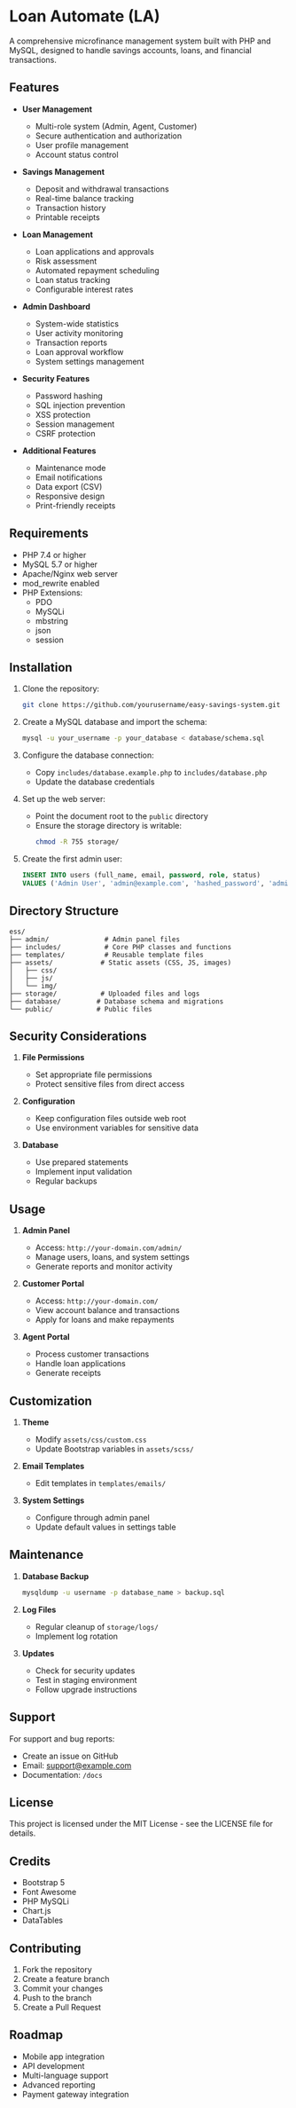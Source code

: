 # Loan Automate (LA)

A comprehensive microfinance management system built with PHP and MySQL, designed to handle savings accounts, loans, and financial transactions.

## Features

- **User Management**
  - Multi-role system (Admin, Agent, Customer)
  - Secure authentication and authorization
  - User profile management
  - Account status control

- **Savings Management**
  - Deposit and withdrawal transactions
  - Real-time balance tracking
  - Transaction history
  - Printable receipts

- **Loan Management**
  - Loan applications and approvals
  - Risk assessment
  - Automated repayment scheduling
  - Loan status tracking
  - Configurable interest rates

- **Admin Dashboard**
  - System-wide statistics
  - User activity monitoring
  - Transaction reports
  - Loan approval workflow
  - System settings management

- **Security Features**
  - Password hashing
  - SQL injection prevention
  - XSS protection
  - Session management
  - CSRF protection

- **Additional Features**
  - Maintenance mode
  - Email notifications
  - Data export (CSV)
  - Responsive design
  - Print-friendly receipts

## Requirements

- PHP 7.4 or higher
- MySQL 5.7 or higher
- Apache/Nginx web server
- mod_rewrite enabled
- PHP Extensions:
  - PDO
  - MySQLi
  - mbstring
  - json
  - session

## Installation

1. Clone the repository:
   ```bash
   git clone https://github.com/yourusername/easy-savings-system.git
   ```

2. Create a MySQL database and import the schema:
   ```bash
   mysql -u your_username -p your_database < database/schema.sql
   ```

3. Configure the database connection:
   - Copy `includes/database.example.php` to `includes/database.php`
   - Update the database credentials

4. Set up the web server:
   - Point the document root to the `public` directory
   - Ensure the storage directory is writable:
     ```bash
     chmod -R 755 storage/
     ```

5. Create the first admin user:
   ```sql
   INSERT INTO users (full_name, email, password, role, status) 
   VALUES ('Admin User', 'admin@example.com', 'hashed_password', 'admin', 'active');
   ```

## Directory Structure

```
ess/
├── admin/              # Admin panel files
├── includes/           # Core PHP classes and functions
├── templates/          # Reusable template files
├── assets/            # Static assets (CSS, JS, images)
│   ├── css/
│   ├── js/
│   └── img/
├── storage/           # Uploaded files and logs
├── database/         # Database schema and migrations
└── public/           # Public files
```

## Security Considerations

1. **File Permissions**
   - Set appropriate file permissions
   - Protect sensitive files from direct access

2. **Configuration**
   - Keep configuration files outside web root
   - Use environment variables for sensitive data

3. **Database**
   - Use prepared statements
   - Implement input validation
   - Regular backups

## Usage

1. **Admin Panel**
   - Access: `http://your-domain.com/admin/`
   - Manage users, loans, and system settings
   - Generate reports and monitor activity

2. **Customer Portal**
   - Access: `http://your-domain.com/`
   - View account balance and transactions
   - Apply for loans and make repayments

3. **Agent Portal**
   - Process customer transactions
   - Handle loan applications
   - Generate receipts

## Customization

1. **Theme**
   - Modify `assets/css/custom.css`
   - Update Bootstrap variables in `assets/scss/`

2. **Email Templates**
   - Edit templates in `templates/emails/`

3. **System Settings**
   - Configure through admin panel
   - Update default values in settings table

## Maintenance

1. **Database Backup**
   ```bash
   mysqldump -u username -p database_name > backup.sql
   ```

2. **Log Files**
   - Regular cleanup of `storage/logs/`
   - Implement log rotation

3. **Updates**
   - Check for security updates
   - Test in staging environment
   - Follow upgrade instructions

## Support

For support and bug reports:
- Create an issue on GitHub
- Email: support@example.com
- Documentation: `/docs`

## License

This project is licensed under the MIT License - see the LICENSE file for details.

## Credits

- Bootstrap 5
- Font Awesome
- PHP MySQLi
- Chart.js
- DataTables

## Contributing

1. Fork the repository
2. Create a feature branch
3. Commit your changes
4. Push to the branch
5. Create a Pull Request

## Roadmap

- Mobile app integration
- API development
- Multi-language support
- Advanced reporting
- Payment gateway integration 